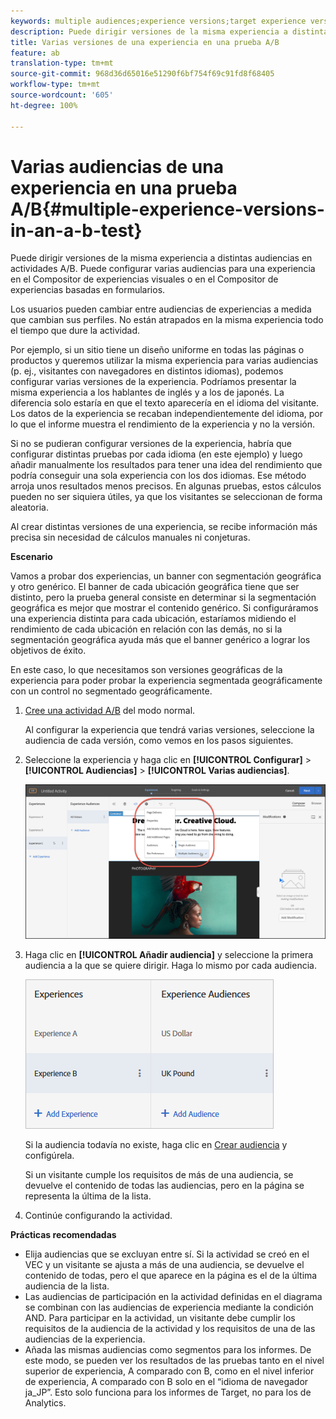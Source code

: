 ```yaml
---
keywords: multiple audiences;experience versions;target experience versions
description: Puede dirigir versiones de la misma experiencia a distintas audiencias en actividades A/B. Puede configurar varias audiencias para una experiencia en el Compositor de experiencias visuales o en el Compositor de experiencias basadas en formularios.
title: Varias versiones de una experiencia en una prueba A/B
feature: ab
translation-type: tm+mt
source-git-commit: 968d36d65016e51290f6bf754f69c91fd8f68405
workflow-type: tm+mt
source-wordcount: '605'
ht-degree: 100%

---
```



# Varias audiencias de una experiencia en una prueba A/B{#multiple-experience-versions-in-an-a-b-test}

Puede dirigir versiones de la misma experiencia a distintas audiencias en actividades A/B. Puede configurar varias audiencias para una experiencia en el Compositor de experiencias visuales o en el Compositor de experiencias basadas en formularios.

Los usuarios pueden cambiar entre audiencias de experiencias a medida que cambian sus perfiles. No están atrapados en la misma experiencia todo el tiempo que dure la actividad.

Por ejemplo, si un sitio tiene un diseño uniforme en todas las páginas o productos y queremos utilizar la misma experiencia para varias audiencias (p. ej., visitantes con navegadores en distintos idiomas), podemos configurar varias versiones de la experiencia. Podríamos presentar la misma experiencia a los hablantes de inglés y a los de japonés. La diferencia solo estaría en que el texto aparecería en el idioma del visitante. Los datos de la experiencia se recaban independientemente del idioma, por lo que el informe muestra el rendimiento de la experiencia y no la versión.

Si no se pudieran configurar versiones de la experiencia, habría que configurar distintas pruebas por cada idioma (en este ejemplo) y luego añadir manualmente los resultados para tener una idea del rendimiento que podría conseguir una sola experiencia con los dos idiomas. Ese método arroja unos resultados menos precisos. En algunas pruebas, estos cálculos pueden no ser siquiera útiles, ya que los visitantes se seleccionan de forma aleatoria.

Al crear distintas versiones de una experiencia, se recibe información más precisa sin necesidad de cálculos manuales ni conjeturas.

**Escenario**

Vamos a probar dos experiencias, un banner con segmentación geográfica y otro genérico. El banner de cada ubicación geográfica tiene que ser distinto, pero la prueba general consiste en determinar si la segmentación geográfica es mejor que mostrar el contenido genérico. Si configuráramos una experiencia distinta para cada ubicación, estaríamos midiendo el rendimiento de cada ubicación en relación con las demás, no si la segmentación geográfica ayuda más que el banner genérico a lograr los objetivos de éxito.

En este caso, lo que necesitamos son versiones geográficas de la experiencia para poder probar la experiencia segmentada geográficamente con un control no segmentado geográficamente.

1. [Cree una actividad A/B](/help/c-activities/t-test-ab/t-test-create-ab/test-create-ab.md) del modo normal.

   Al configurar la experiencia que tendrá varias versiones, seleccione la audiencia de cada versión, como vemos en los pasos siguientes.

1. Seleccione la experiencia y haga clic en **[!UICONTROL Configurar]** > **[!UICONTROL Audiencias]** > **[!UICONTROL Varias audiencias]**.

   ![Opción Varias audiencias](/help/c-activities/t-test-ab/t-test-create-ab/assets/multiple-audiences-new.png)

1. Haga clic en **[!UICONTROL Añadir audiencia]** y seleccione la primera audiencia a la que se quiere dirigir. Haga lo mismo por cada audiencia.

   ![](assets/exp-versions.png)

   Si la audiencia todavía no existe, haga clic en [Crear audiencia](/help/c-target/c-audiences/create-audience.md#task_E18BD77A9A8F4ED0AC50569F94556558) y configúrela.

   Si un visitante cumple los requisitos de más de una audiencia, se devuelve el contenido de todas las audiencias, pero en la página se representa la última de la lista.

1. Continúe configurando la actividad.

**Prácticas recomendadas**

* Elija audiencias que se excluyan entre sí. Si la actividad se creó en el VEC y un visitante se ajusta a más de una audiencia, se devuelve el contenido de todas, pero el que aparece en la página es el de la última audiencia de la lista.
* Las audiencias de participación en la actividad definidas en el diagrama se combinan con las audiencias de experiencia mediante la condición AND. Para participar en la actividad, un visitante debe cumplir los requisitos de la audiencia de la actividad y los requisitos de una de las audiencias de la experiencia.
* Añada las mismas audiencias como segmentos para los informes. De este modo, se pueden ver los resultados de las pruebas tanto en el nivel superior de experiencia, A comparado con B, como en el nivel inferior de experiencia, A comparado con B solo en el “idioma de navegador ja_JP”. Esto solo funciona para los informes de Target, no para los de Analytics.

